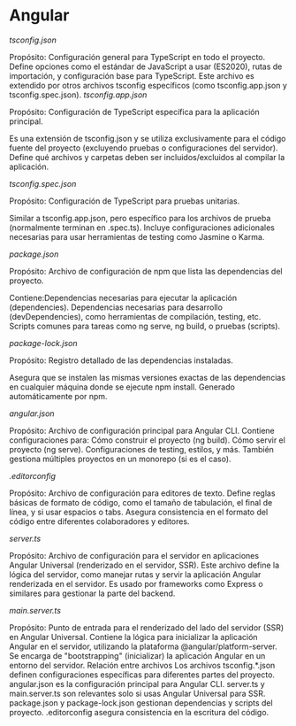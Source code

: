 # Angular

*tsconfig.json*

Propósito: Configuración general para TypeScript en todo el proyecto.
Define opciones como el estándar de JavaScript a usar (ES2020), rutas de importación, y configuración base para TypeScript.
Este archivo es extendido por otros archivos tsconfig específicos (como tsconfig.app.json y tsconfig.spec.json).
*tsconfig.app.json*

Propósito: Configuración de TypeScript específica para la aplicación principal.

Es una extensión de tsconfig.json y se utiliza exclusivamente para el código fuente del proyecto (excluyendo pruebas o configuraciones del servidor).
Define qué archivos y carpetas deben ser incluidos/excluidos al compilar la aplicación.

*tsconfig.spec.json*

Propósito: Configuración de TypeScript para pruebas unitarias.

Similar a tsconfig.app.json, pero específico para los archivos de prueba (normalmente terminan en .spec.ts).
Incluye configuraciones adicionales necesarias para usar herramientas de testing como Jasmine o Karma.

*package.json*

Propósito: Archivo de configuración de npm que lista las dependencias del proyecto.

Contiene:Dependencias necesarias para ejecutar la aplicación (dependencies).
Dependencias necesarias para desarrollo (devDependencies), como herramientas de compilación, testing, etc.
Scripts comunes para tareas como ng serve, ng build, o pruebas (scripts).

*package-lock.json*

Propósito: Registro detallado de las dependencias instaladas.

Asegura que se instalen las mismas versiones exactas de las dependencias en cualquier máquina donde se ejecute npm install.
Generado automáticamente por npm.

*angular.json*

Propósito: Archivo de configuración principal para Angular CLI.
Contiene configuraciones para:
Cómo construir el proyecto (ng build).
Cómo servir el proyecto (ng serve).
Configuraciones de testing, estilos, y más.
También gestiona múltiples proyectos en un monorepo (si es el caso).

*.editorconfig*

Propósito: Archivo de configuración para editores de texto.
Define reglas básicas de formato de código, como el tamaño de tabulación, el final de línea, y si usar espacios o tabs.
Asegura consistencia en el formato del código entre diferentes colaboradores y editores.

*server.ts*

Propósito: Archivo de configuración para el servidor en aplicaciones Angular Universal (renderizado en el servidor, SSR).
Este archivo define la lógica del servidor, como manejar rutas y servir la aplicación Angular renderizada en el servidor.
Es usado por frameworks como Express o similares para gestionar la parte del backend.

*main.server.ts*

Propósito: Punto de entrada para el renderizado del lado del servidor (SSR) en Angular Universal.
Contiene la lógica para inicializar la aplicación Angular en el servidor, utilizando la plataforma @angular/platform-server.
Se encarga de "bootstrapping" (inicializar) la aplicación Angular en un entorno del servidor.
Relación entre archivos
Los archivos tsconfig.*.json definen configuraciones específicas para diferentes partes del proyecto.
angular.json es la configuración principal para Angular CLI.
server.ts y main.server.ts son relevantes solo si usas Angular Universal para SSR.
package.json y package-lock.json gestionan dependencias y scripts del proyecto.
.editorconfig asegura consistencia en la escritura del código.
